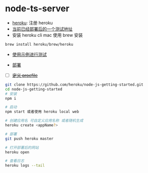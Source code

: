 # node-ts-server

- [heroku](https://dashboard.heroku.com/apps): 注册 heroku
- [当前已经部署后的一个测试地址](https://stark-garden-78805.herokuapp.com/)
- 安装 heroku cli mac 使用 brew 安装

```bash
brew install heroku/brew/heroku
```

- [使用示例进行测试](https://devcenter.heroku.com/articles/getting-started-with-nodejs#prepare-the-app)

- [部署](https://devcenter.heroku.com/articles/getting-started-with-nodejs#deploy-the-app)

- [ ] ~~[定义 procfile](https://devcenter.heroku.com/articles/procfile)~~

```bash
git clone https://github.com/heroku/node-js-getting-started.git
cd node-js-getting-started
# 安装
npm i

# 启动
npm start 或者使用 heroku local web

# 创建应用名 可自定义应用名称 或者随机生成
heroku create <appName?>

# 部署
git push heroku master

# 打开部署后的网站
heroku open

# 查看日志
heroku logs --tail
```
